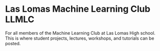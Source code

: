 # Las Lomas Machine Learning Club LLMLC
For all members of the Machine Learning Club at Las Lomas High school.  This is where student projects, lectures, workshops, and tutorials 
can be posted.
